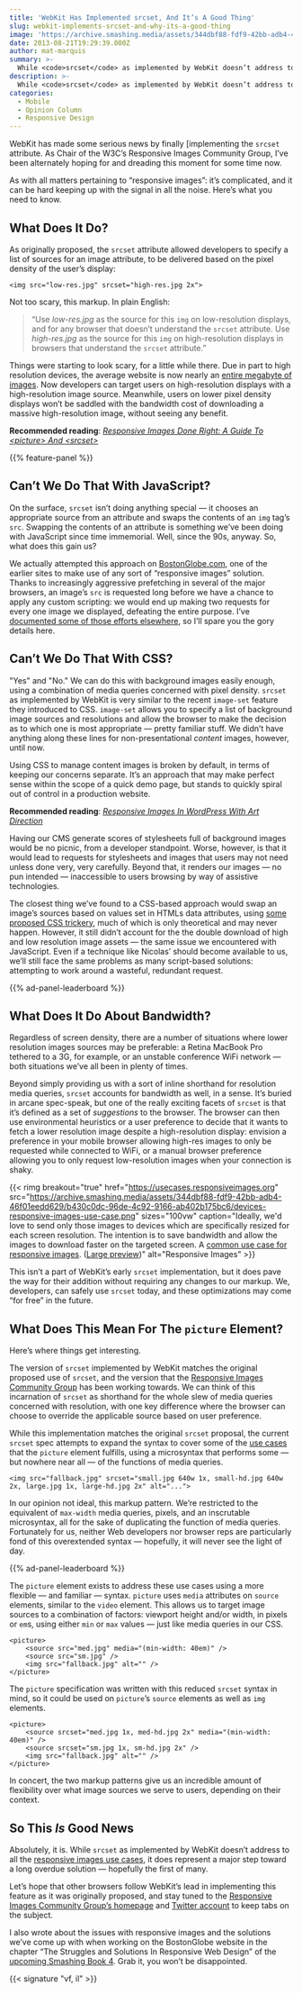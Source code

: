 ```yaml
---
title: 'WebKit Has Implemented srcset, And It’s A Good Thing'
slug: webkit-implements-srcset-and-why-its-a-good-thing
image: 'https://archive.smashing.media/assets/344dbf88-fdf9-42bb-adb4-46f01eedd629/7462d192-80f0-4a6f-8e32-5eede446c598/illu-webkit.jpg'
date: 2013-08-21T19:29:39.000Z
author: mat-marquis
summary: >-
  While <code>srcset</code> as implemented by WebKit doesn’t address to all the responsive images use cases, it does represent a major step toward a long overdue solution—hopefully the first of many.
description: >-
  While <code>srcset</code> as implemented by WebKit doesn’t address to all the responsive images use cases, it does represent a major step toward a long overdue solution—hopefully the first of many.
categories:
  - Mobile
  - Opinion Column
  - Responsive Design
---
```

WebKit has made some serious news by finally [implementing the `srcset` attribute. As Chair of the W3C’s Responsive Images Community Group, I’ve been alternately hoping for and dreading this moment for some time now.

As with all matters pertaining to “responsive images”: it’s complicated, and it can be hard keeping up with the signal in all the noise. Here’s what you need to know.

## What Does It Do?

As originally proposed, the `srcset` attribute allowed developers to specify a list of sources for an image attribute, to be delivered based on the pixel density of the user’s display:

<pre><code class="language-markup">&lt;img src="low-res.jpg" srcset="high-res.jpg 2x"&gt;</code></pre>

Not too scary, this markup. In plain English:

<blockquote>“Use <em>low-res.jpg</em> as the source for this <code>img</code> on low-resolution displays, and for any browser that doesn’t understand the <code>srcset</code> attribute. Use <em>high-res.jpg</em> as the source for this <code>img</code> on high-resolution displays in browsers that understand the <code>srcset</code> attribute.”</blockquote>

<p>Things were starting to look scary, for a little while there. Due in part to high resolution devices, the average website is now nearly an <a href="https://httparchive.org/interesting.php?a=All&amp;l=Aug%2015%202013">entire megabyte of images</a>. Now developers can target users on high-resolution displays with a high-resolution image source. Meanwhile, users on lower pixel density displays won’t be saddled with the bandwidth cost of downloading a massive high-resolution image, without seeing any benefit.</p>

<p><strong>Recommended reading</strong>: <em><a href="https://www.smashingmagazine.com/2014/05/responsive-images-done-right-guide-picture-srcset/">Responsive Images Done Right: A Guide To &lt;picture&gt; And &lt;srcset&gt;</a></em></p>

{{% feature-panel %}}

## Can’t We Do That With JavaScript?

<p>On the surface, <code>srcset</code> isn’t doing anything special &mdash; it chooses an appropriate source from an attribute and swaps the contents of an <code>img</code> tag’s <code>src</code>. Swapping the contents of an attribute is something we’ve been doing with JavaScript since time immemorial. Well, since the 90s, anyway. So, what does this gain us?</p>

<p>We actually attempted this approach on <a href="https://bostonglobe.com">BostonGlobe.com</a>, one of the earlier sites to make use of any sort of “responsive images” solution. Thanks to increasingly aggressive prefetching in several of the major browsers, an image’s <code>src</code> is requested long before we have a chance to apply any custom scripting: we would end up making two requests for every one image we displayed, defeating the entire purpose. I’ve <a href="https://alistapart.com/article/responsive-images-how-they-almost-worked-and-what-we-need">documented some of those efforts elsewhere</a>, so I’ll spare you the gory details here.</p>

## Can’t We Do That With CSS?

<p>"Yes" and "No." We can do this with background images easily enough, using a combination of media queries concerned with pixel density. <code>srcset</code> as implemented by WebKit is very similar to the recent <code>image-set</code> feature they introduced to CSS. <code>image-set</code> allows you to specify a list of background image sources and resolutions and allow the browser to make the decision as to which one is most appropriate &mdash; pretty familiar stuff. We didn’t have anything along these lines for non-presentational <em>content</em> images, however, until now.</p>

<p>Using CSS to manage content images is broken by default, in terms of keeping our concerns separate. It’s an approach that may make perfect sense within the scope of a quick demo page, but stands to quickly spiral out of control in a production website.</p>

<p><strong>Recommended reading</strong>: <em><a href="https://www.smashingmagazine.com/2016/09/responsive-images-in-wordpress-with-art-direction/">Responsive Images In WordPress With Art Direction</a></em></p>

<p>Having our CMS generate scores of stylesheets full of background images would be no picnic, from a developer standpoint. Worse, however, is that it would lead to requests for stylesheets and images that users may not need unless done very, very carefully. Beyond that, it renders our images &mdash; no pun intended &mdash; inaccessible to users browsing by way of assistive technologies.</p>

<p>The closest thing we’ve found to a CSS-based approach would swap an image’s sources based on values set in HTMLs data attributes, using <a href="https://nicolasgallagher.com/responsive-images-using-css3">some proposed CSS trickery</a>, much of which is only theoretical and may never happen. However, it still didn’t account for the the double download of high and low resolution image assets &mdash; the same issue we encountered with JavaScript. Even if a technique like Nicolas’ should become available to us, we’ll still face the same problems as many script-based solutions: attempting to work around a wasteful, redundant request.</p>

{{% ad-panel-leaderboard %}}

## What Does It Do About Bandwidth?

<p>Regardless of screen density, there are a number of situations where lower resolution images sources may be preferable: a Retina MacBook Pro tethered to a 3G, for example, or an unstable conference WiFi network &mdash; both situations we’ve all been in plenty of times.</p>

<p>Beyond simply providing us with a sort of inline shorthand for resolution media queries, <code>srcset</code> accounts for bandwidth as well, in a sense. It’s buried in arcane spec-speak, but one of the really exciting facets of <code>srcset</code> is that it’s defined as a set of <em>suggestions</em> to the browser. The browser can then use environmental heuristics or a user preference to decide that it wants to fetch a lower resolution image despite a high-resolution display: envision a preference in your mobile browser allowing high-res images to only be requested while connected to WiFi, or a manual browser preference allowing you to only request low-resolution images when your connection is shaky.</p>

{{< rimg breakout="true" href="https://usecases.responsiveimages.org" src="https://archive.smashing.media/assets/344dbf88-fdf9-42bb-adb4-46f01eedd629/b430c0dc-96de-4c92-9166-ab402b175bc6/devices-responsive-images-use-case.png" sizes="100vw" caption="Ideally, we'd love to send only those images to devices which are specifically resized for each screen resolution. The intention is to save bandwidth and allow the images to download faster on the targeted screen. A <a href='https://usecases.responsiveimages.org'>common use case for responsive images</a>. (<a href='https://archive.smashing.media/assets/344dbf88-fdf9-42bb-adb4-46f01eedd629/b430c0dc-96de-4c92-9166-ab402b175bc6/devices-responsive-images-use-case.png'>Large preview</a>)" alt="Responsive Images" >}}

<p>This isn’t a part of WebKit’s early <code>srcset</code> implementation, but it does pave the way for their addition without requiring any changes to our markup. We, developers, can safely use <code>srcset</code> today, and these optimizations may come “for free” in the future.</p>

## What Does This Mean For The `picture` Element?

<p>Here’s where things get interesting.</p>

<p>The version of <code>srcset</code> implemented by WebKit matches the original proposed use of <code>srcset</code>, and the version that the <a href="https://responsiveimages.org">Responsive Images Community Group</a> has been working towards. We can think of this incarnation of <code>srcset</code> as shorthand for the whole slew of media queries concerned with resolution, with one key difference where the browser can choose to override the applicable source based on user preference.</p>

<p>While this implementation matches the original <code>srcset</code> proposal, the current <code>srcset</code> spec attempts to expand the syntax to cover some of the <a href="https://usecases.responsiveimages.org">use cases</a> that the <code>picture</code> element fulfills, using a microsyntax that performs some &mdash; but nowhere near all &mdash; of the functions of media queries.</p>

<pre><code class="language-markup">&lt;img src="fallback.jpg" srcset="small.jpg 640w 1x, small-hd.jpg 640w 2x, large.jpg 1x, large-hd.jpg 2x" alt="..."&gt;</code></pre>

<p>In our opinion not ideal, this markup pattern. We’re restricted to the equivalent of <code>max-width</code> media queries, pixels, and an inscrutable microsyntax, all for the sake of duplicating the function of media queries. Fortunately for us, neither Web developers nor browser reps are particularly fond of this overextended syntax &mdash; hopefully, it will never see the light of day.<p>

{{% ad-panel-leaderboard %}}

<p>The <code>picture</code> element exists to address these use cases using a more flexible &mdash; and familiar &mdash; syntax. <code>picture</code> uses <code>media</code> attributes on <code>source</code> elements, similar to the <code>video</code> element. This allows us to target image sources to a combination of factors: viewport height and/or width, in pixels or <code>em</code>s, using either <code>min</code> or <code>max</code> values &mdash; just like media queries in our CSS.</p>

<pre><code class="language-markup">&lt;picture&gt;
    &lt;source src="med.jpg" media="(min-width: 40em)" /&gt;
    &lt;source src="sm.jpg" /&gt;
    &lt;img src="fallback.jpg" alt="" /&gt;
&lt;/picture&gt;
</code></pre>

<p>The <code>picture</code> specification was written with this reduced <code>srcset</code> syntax in mind, so it could be used on <code>picture</code>’s <code>source</code> elements as well as <code>img</code> elements.</p>

<pre><code class="language-markup">&lt;picture&gt;
    &lt;source srcset="med.jpg 1x, med-hd.jpg 2x" media="(min-width: 40em)" /&gt; 
    &lt;source srcset="sm.jpg 1x, sm-hd.jpg 2x" /&gt; 
    &lt;img src="fallback.jpg" alt="" /&gt;
&lt;/picture&gt;</code></pre>

<p>In concert, the two markup patterns give us an incredible amount of flexibility over what image sources we serve to users, depending on their context.</p>

## So This _Is_ Good News

<p>Absolutely, it is. While <code>srcset</code> as implemented by WebKit doesn’t address to all the <a href="https://usecases.responsiveimages.org">responsive images use cases</a>, it does represent a major step toward a long overdue solution &mdash; hopefully the first of many.</p>

<p>Let’s hope that other browsers follow WebKit’s lead in implementing this feature as it was originally proposed, and stay tuned to the <a href="https://responsiveimages.org">Responsive Images Community Group’s homepage</a> and <a href="https://twitter.com/respimg">Twitter account</a> to keep tabs on the subject.</p>

<p>I also wrote about the issues with responsive images and the solutions we’ve come up with when working on the BostonGlobe website in the chapter “The Struggles and Solutions In Responsive Web Design” of the <a href="https://shop.smashingmagazine.com/smashing-book-4.html">upcoming Smashing Book 4</a>. Grab it, you won’t be disappointed.</p>

{{< signature "vf, il" >}}